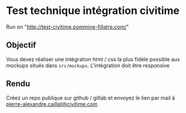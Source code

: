 # Test technique intégration civitime

Run on "http://test-civitime.pommine-fillatre.com/"
## Objectif

Vous devez réaliser une intégration html / css la plus fidèle possible aux mockups situés dans `src/mockups`.
L'intégration doit être responsive

## Rendu

Créez un repo publique sur github / gitlab et envoyez le lien par mail à pierre-alexandre.caillat@civitime.com
